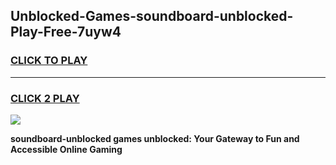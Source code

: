 
## Unblocked-Games-soundboard-unblocked-Play-Free-7uyw4
<h3>
<a href="https://premium76.site?title=soundboard-unblocked&ref=23A">CLICK TO PLAY</a></h3>
<hr>

<h3>
<a href="https://premium76.site?title=soundboard-unblocked&ref=23A">CLICK 2 PLAY</a>
  
</h3>

<a href="https://premium76.site?title=soundboard-unblocked&ref=23A"><img src="https://clearcache.store/games.png"></a>


**soundboard-unblocked games unblocked: Your Gateway to Fun and Accessible Online Gaming**
